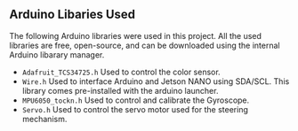 ## Arduino Libaries Used

The following Arduino libraries were used in this project. All the used libraries are free, open-source, and can be downloaded using the internal
Arduino libarary manager.


* `Adafruit_TCS34725.h` Used to control the color sensor.
* `Wire.h` Used to interface Arduino and Jetson NANO using SDA/SCL. This library comes pre-installed with the arduino launcher.
* `MPU6050_tockn.h` Used to control and calibrate the Gyroscope.
* `Servo.h` Used to control the servo motor used for the steering mechanism.
